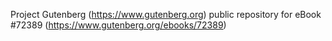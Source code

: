 Project Gutenberg (https://www.gutenberg.org) public repository
for eBook #72389 (https://www.gutenberg.org/ebooks/72389)
